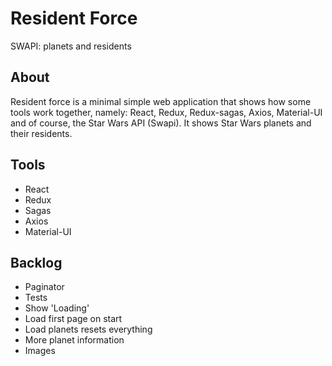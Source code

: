 
# Resident Force

SWAPI: planets and residents


## About

Resident force is a minimal simple web application that shows how some tools work together, namely: React, Redux, Redux-sagas, Axios, Material-UI and of course, the Star Wars API (Swapi).
It shows Star Wars planets and their residents.

## Tools

- React
- Redux
- Sagas
- Axios
- Material-UI


## Backlog

- Paginator
- Tests
- Show 'Loading'
- Load first page on start
- Load planets resets everything
- More planet information
- Images